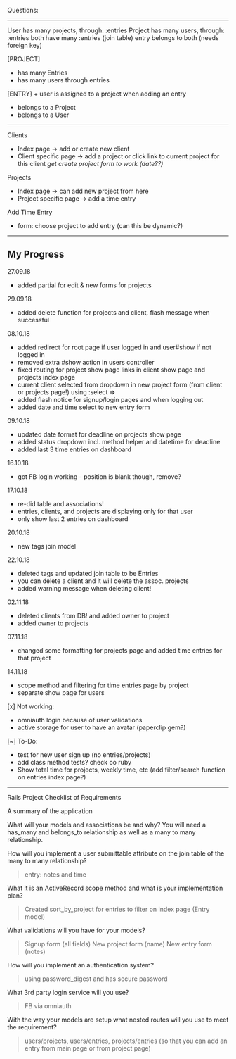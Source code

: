 Questions:

------------



User has many projects, through: :entries
Project has many users, through: :entries
both have many :entries (join table)
entry belongs to both (needs foreign key)

[PROJECT] 
- has many Entries
- has many users through entries

[ENTRY] + user is assigned to a project when adding an entry
- belongs to a Project
- belongs to a User



--------------
Clients
- Index page -> add or create new client
- Client specific page
  -> add a project or click link to current project for this client
  *get create project form to work (date??)*

Projects
- Index page -> can add new project from here
- Project specific page
  -> add a time entry

Add Time Entry
- form: choose project to add entry (can this be dynamic?)


---------------
My Progress
---------------

27.09.18
+ added partial for edit & new forms for projects

29.09.18
+ added delete function for projects and client, flash message when successful

08.10.18
+ added redirect for root page if user logged in and user#show if not logged in
+ removed extra #show action in users controller
+ fixed routing for project show page links in client show page and projects index page
+ current client selected from dropdown in new project form (from client or projects page!) using :select => 
+ added flash notice for signup/login pages and when logging out
+ added date and time select to new entry form

09.10.18
+ updated date format for deadline on projects show page
+ added status dropdown incl. method helper and datetime for deadline
+ added last 3 time entries on dashboard

16.10.18
+ got FB login working - position is blank though, remove?

17.10.18
+ re-did table and associations!
+ entries, clients, and projects are displaying only for that user
+ only show last 2 entries on dashboard


20.10.18
+ new tags join model

22.10.18
+ deleted tags and updated join table to be Entries
+ you can delete a client and it will delete the assoc. projects
+ added warning message when deleting client!


02.11.18
+ deleted clients from DB! and added owner to project
+ added owner to projects

07.11.18
+ changed some formatting for projects page and added time entries for that project

14.11.18
+ scope method and filtering for time entries page by project
+ separate show page for users



[x] Not working:
- omniauth login because of user validations
- active storage for user to have an avatar (paperclip gem?)


[~] To-Do:
- test for new user sign up (no entries/projects)
- add class method tests? check oo ruby
- Show total time for projects, weekly time, etc (add filter/search function on entries index page?)



-----------------------
Rails Project Checklist of Requirements

A summary of the application

What will your models and associations be and why? You will need a has_many and belongs_to relationship as well as a many to many relationship.

How will you implement a user submittable attribute on the join table of the many to many relationship?
> entry: notes and time

What it is an ActiveRecord scope method and what is your implementation plan?
> Created sort_by_project for entries to filter on index page (Entry model)

What validations will you have for your models?
> Signup form (all fields)
> New project form (name)
> New entry form (notes)

How will you implement an authentication system?
> using password_digest and has secure password

What 3rd party login service will you use?
> FB via omniauth

With the way your models are setup what nested routes will you use to meet the requirement?
> users/projects, users/entries, projects/entries (so that you can add an entry from main page or from project page)




